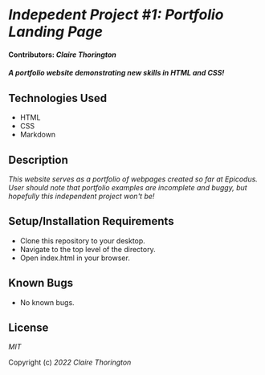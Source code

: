 # _Indepedent Project #1: Portfolio Landing Page_

#### Contributors: _**Claire Thorington**_

#### _A portfolio website demonstrating new skills in HTML and CSS!_


## Technologies Used

* HTML
* CSS
* Markdown

## Description

_This website serves as a portfolio of webpages created so far at Epicodus. User should note that portfolio examples are incomplete and buggy, but hopefully this independent project won't be!_

## Setup/Installation Requirements

* Clone this repository to your desktop.
* Navigate to the top level of the directory.
* Open index.html in your browser.

## Known Bugs

* No known bugs.

## License

_MIT_

Copyright (c) _2022_ _Claire Thorington_